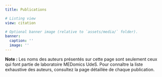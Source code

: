 ```yaml
---
title: Publications

# Listing view
view: citation

# Optional banner image (relative to `assets/media/` folder).
banner:
  caption: ''
  image: ''
---
```


**Note :** Les noms des auteurs présentés sur cette page sont seulement ceux qui font partie de laboratoire 
MEDomics UdeS. Pour connaître la liste exhaustive des auteurs, consultez la page détaillée de chaque publication. <br>

